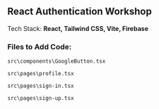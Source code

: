 ## React Authentication Workshop

Tech Stack: **React, Tailwind CSS, Vite, Firebase**

### Files to Add Code:

```
src\components\GoogleButton.tsx

src\pages\profile.tsx

src\pages\sign-in.tsx

src\pages\sign-up.tsx
```
